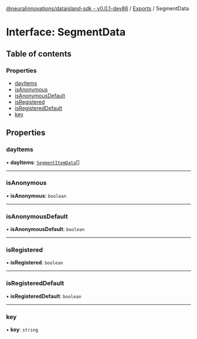 [@neuralinnovations/dataisland-sdk - v0.0.1-dev86](../../README.md) / [Exports](../modules.md) / SegmentData

# Interface: SegmentData

## Table of contents

### Properties

- [dayItems](SegmentData.md#dayitems)
- [isAnonymous](SegmentData.md#isanonymous)
- [isAnonymousDefault](SegmentData.md#isanonymousdefault)
- [isRegistered](SegmentData.md#isregistered)
- [isRegisteredDefault](SegmentData.md#isregistereddefault)
- [key](SegmentData.md#key)

## Properties

### dayItems

• **dayItems**: [`SegmentItemData`](SegmentItemData.md)[]

___

### isAnonymous

• **isAnonymous**: `boolean`

___

### isAnonymousDefault

• **isAnonymousDefault**: `boolean`

___

### isRegistered

• **isRegistered**: `boolean`

___

### isRegisteredDefault

• **isRegisteredDefault**: `boolean`

___

### key

• **key**: `string`
